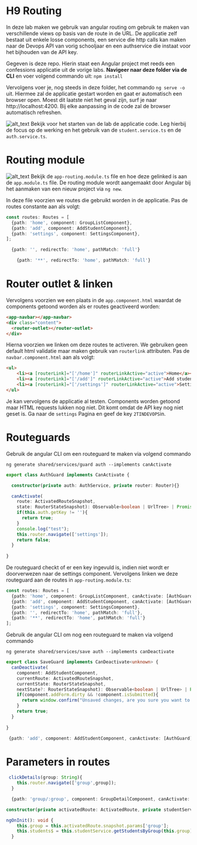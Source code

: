 # H9 Routing
In deze lab maken we gebruik van angular routing om gebruik te maken van verschillende views op basis van de route in de URL. De applicatie zelf bestaat uit enkele losse components, een service die http calls kan maken naar de Devops API van vorig schooljaar en een authservice die instaat voor het bijhouden van de API key.

Gegeven is deze repo. Hierin staat een Angular project met reeds een confessions applicatie uit de vorige labs. **Navigeer naar deze folder via de CLI** en voer volgend commando uit: ```npm install```
 
Vervolgens voer je, nog steeds in deze folder, het commando ```ng serve -o``` uit. Hiermee zal de applicatie gestart worden en gaat er automatisch een browser open. Moest dit laatste niet het geval zijn, surf je naar http://localhost:4200. Bij elke aanpassing in de code zal de browser automatisch refreshen.

![alt_text](https://i.imgur.com/TT9FcyW.png "image_tooltip") Bekijk voor het starten van de lab de applicatie code. Leg hierbij de focus op de werking en het gebruik van de `student.service.ts` en de `auth.service.ts`.

# Routing module
![alt_text](https://i.imgur.com/TT9FcyW.png "image_tooltip") Bekijk de `app-routing.module.ts` file en hoe deze gelinked is aan de `app.module.ts` file. De routing module wordt aangemaakt door Angular bij het aanmaken van een nieuw project via `ng new`.

In deze file voorzien we routes die gebruikt worden in de applicatie. Pas de routes constante aan als volgt:
```typescript
const routes: Routes = [
  {path: 'home', component: GroupListComponent},
  {path: 'add', component: AddStudentComponent},
  {path: 'settings', component: SettingsComponent},
];
```

```typescript
  {path: '', redirectTo: 'home', pathMatch: 'full'}
```

```typescript
    {path: '**', redirectTo: 'home', pathMatch: 'full'}
```
# Router outlet & linken

Vervolgens voorzien we een plaats in de `app.component.html` waardat de components getoond worden als er routes geactiveerd worden:
```html
<app-navbar></app-navbar>
<div class="content">
  <router-outlet></router-outlet>
</div>
```
Hierna voorzien we linken om deze routes te activeren. We gebruiken geen default html validatie maar maken gebruik van `routerlink` attributen. Pas de `navbar.component.html` aan als volgt:
```html
<ul>
    <li><a [routerLink]="['/home']" routerLinkActive="active">Home</a></li>
    <li><a [routerLink]="['/add']" routerLinkActive="active">Add student</a></li>
    <li><a [routerLink]="['/settings']" routerLinkActive="active">Settings</a></li>
</ul>
```

Je kan vervolgens de applicatie al testen. Components worden getoond maar HTML requests lukken nog niet. Dit komt omdat de API key nog niet geset is. Ga naar de `settings` Pagina en geef de key `2TINDEVOPS`in.

# Routeguards
Gebruik de angular CLI om een routeguard te maken via volgend commando
```
ng generate shared/services/guard auth --implements canActivate
```

```typescript
export class AuthGuard implements CanActivate {

  constructor(private auth: AuthService, private router: Router){}

  canActivate(
    route: ActivatedRouteSnapshot,
    state: RouterStateSnapshot): Observable<boolean | UrlTree> | Promise<boolean | UrlTree> | boolean | UrlTree {
    if(this.auth.getKey != ''){
      return true;
    }
    console.log("test");
    this.router.navigate(['settings']);
    return false;
  }
  
}
```
De routeguard checkt of er een key ingevuld is, indien niet wordt er doorverwezen naar de settings component. Vervolgens linken we deze routeguard aan de routes in `app-routing.module.ts`:
```typescript
const routes: Routes = [
  {path: 'home', component: GroupListComponent, canActivate: [AuthGuard]},
  {path: 'add', component: AddStudentComponent, canActivate: [AuthGuard]},
  {path: 'settings', component: SettingsComponent},
  {path: '', redirectTo: 'home', pathMatch: 'full'},
  {path: '**', redirectTo: 'home', pathMatch: 'full'}
];
```
Gebruik de angular CLI om nog een routeguard te maken via volgend commando
```
ng generate shared/services/save auth --implements canDeactivate
```

```typescript
export class SaveGuard implements CanDeactivate<unknown> {
  canDeactivate(
    component: AddStudentComponent,
    currentRoute: ActivatedRouteSnapshot,
    currentState: RouterStateSnapshot,
    nextState?: RouterStateSnapshot): Observable<boolean | UrlTree> | Promise<boolean | UrlTree> | boolean | UrlTree {
    if(component.addForm.dirty && !component.isSubmitted){
      return window.confirm("Unsaved changes, are you sure you want to leave?");
    }
    return true;
  }
  
}
```

```typescript
 {path: 'add', component: AddStudentComponent, canActivate: [AuthGuard], canDeactivate: [SaveGuard]},
 ```

# Parameters in routes

```typescript
 clickDetails(group: String){
    this.router.navigate(['group',group]);
  }
```

```typescript
  {path: 'group/:group', component: GroupDetailComponent, canActivate: [AuthGuard]},
```

```typescript
constructor(private activatedRoute: ActivatedRoute, private studentService: StudentService) { }
```

```typescript
ngOnInit(): void {
    this.group = this.activatedRoute.snapshot.params['group'];
    this.students$ = this.studentService.getStudentsByGroup(this.group);
  }
```
